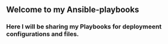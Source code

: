 ## Welcome to my Ansible-playbooks 

### Here I will be sharing my Playbooks for deploymeent configurations and files.

